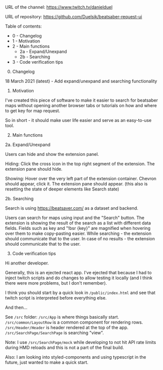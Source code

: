 URL of the channel:
https://www.twitch.tv/danielduel

URL of repository:
https://github.com/Duelsik/beatsaber-request-ui

Table of contents:
* 0 - Changelog
* 1 - Motivation
* 2 - Main functions
  * 2a - Expand/Unexpand
  * 2b - Searching
* 3 - Code verification tips

0. Changelog

18 March 2021 (latest) - Add expand/unexpand and searching functionality

1. Motivation

I've created this piece of software to make it easier to search for beatsaber maps
without opening another browser tabs or tutorials on how and where to get key for
map request.

So in short - it should make user life easier and serve as an easy-to-use tool.

2. Main functions

2a. Expand/Unexpand

Users can hide and show the extension panel.

Hiding:
Click the cross icon in the top right segment of the extension.
The extension pane should hide.

Showing:
Hover over the very left part of the extension container.
Chevron should appear, click it.
The extension pane should appear.
(this also is resetting the state of deeper elements like Search state)

2b. Searching

Search is using https://beatsaver.com/ as a dataset and backend.

Users can search for maps using input and the "Search" button.
The extension is showing the result of the search as a list with different data fields.
Fields such as key and "!bsr {key}" are magnified when hovering over them to make
copy-pasting easier.
While searching - the extension should communicate that to the user.
In case of no results - the extension should communicate that to the user.

3. Code verification tips

Hi another developer.

Generally, this is an ejected react app.
I've ejected that because I had to inject twitch scripts and do changes to allow
testing it locally (and I think there were more problems, but I don't remember).

I think you should start by a quick look in `/public/index.html` and see that twitch
script is interpreted before everything else.

And then...

See `/src` folder:
`/src/App` is where things basically start.
`/src/common/LayoutRow` is a common component for rendering rows.
`/src/Header/Header` is header rendered at the top of the app.
`/src/SearchPage/SearchPage` is searching "view".

Note:
I use `/src/SearchPage/mock` while developing to not hit API rate limits during
HMD reloads and this is not a part of the final build.

Also:
I am looking into styled-components and using typescript in the future, just wanted to make a quick start.